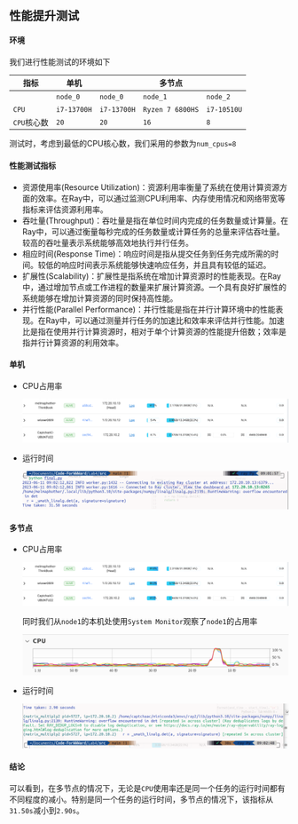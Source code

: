 ## 性能提升测试

#### 环境

我们进行性能测试的环境如下

| 指标       | 单机          |             | 多节点              |             |
| -------- | ----------- | ----------- | ---------------- | ----------- |
|          | `node_0`    | `node_0`    | `node_1`         | `node_2`    |
| `CPU`    | `i7-13700H` | `i7-13700H` | `Ryzen 7 6800HS` | `i7-10510U` |
| `CPU`核心数 | `20`        | `20`        | `16`             | `8`         |

测试时，考虑到最低的CPU核心数，我们采用的参数为`num_cpus=8`

#### 性能测试指标

- 资源使用率(Resource Utilization)：资源利用率衡量了系统在使用计算资源方面的效率。在Ray中，可以通过监测CPU利用率、内存使用情况和网络带宽等指标来评估资源利用率。
- 吞吐量(Throughput)：吞吐量是指在单位时间内完成的任务数量或计算量。在Ray中，可以通过衡量每秒完成的任务数量或计算任务的总量来评估吞吐量。较高的吞吐量表示系统能够高效地执行并行任务。
- 相应时间(Response Time)：响应时间是指从提交任务到任务完成所需的时间。较低的响应时间表示系统能够快速响应任务，并且具有较低的延迟。
- 扩展性(Scalability)：扩展性是指系统在增加计算资源时的性能表现。在Ray中，通过增加节点或工作进程的数量来扩展计算资源。一个具有良好扩展性的系统能够在增加计算资源的同时保持高性能。
- 并行性能(Parallel Performance)：并行性能是指在并行计算环境中的性能表现。在Ray中，可以通过测量并行任务的加速比和效率来评估并行性能。加速比是指在使用并行计算资源时，相对于单个计算资源的性能提升倍数；效率是指并行计算资源的利用效率。

#### 单机

- CPU占用率
  
  ![node0_CPU](pic/node0_CPU_usage.png)

- 运行时间
  
  ![run_time0](pic/node0_run_time.png)

#### 多节点

- CPU占用率
  
  ![](pic/3nodes_CPU_usage.png)
  
  同时我们从`node1`的本机处使用`System Monitor`观察了`node1`的占用率
  
  ![](pic/node1.png)

- 运行时间
  
  ![3nodes_run_time](pic/3nodes_run_time.png)

#### 结论

可以看到，在多节点的情况下，无论是`CPU`使用率还是同一个任务的运行时间都有不同程度的减小。特别是同一个任务的运行时间，多节点的情况下，该指标从`31.50s`减小到`2.90s`。
